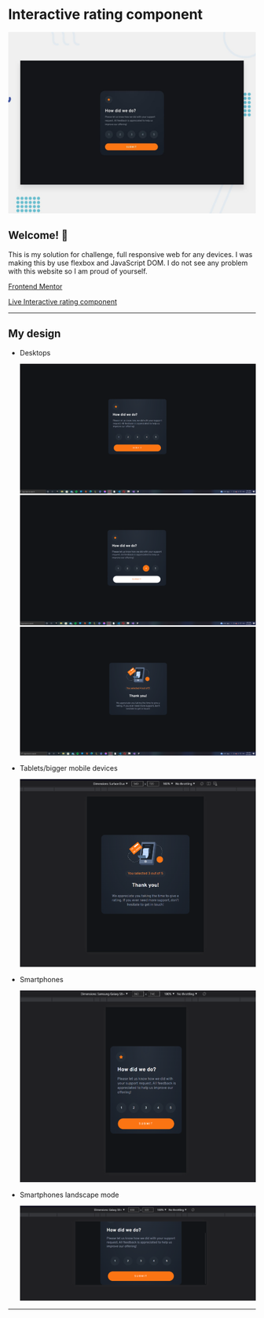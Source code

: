 # Interactive rating component

![Design preview for the Interactive rating component coding challenge](./design/desktop-preview.jpg)

## Welcome! 👋

This is my solution for challenge, full responsive web for any devices. I was making this by use flexbox and JavaScript DOM. I do not see any problem with this website so I am proud of yourself.

[Frontend Mentor](https://www.frontendmentor.io)

[Live Interactive rating component]()

---

## My design

- Desktops

  ![My desktop design](./my-design/01-desktop-design.png)
  ![My desktop design](./my-design/02-desktop-design.png)
  ![My desktop design](./my-design/03-desktop-design.png)

- Tablets/bigger mobile devices

  ![My tablet design](./my-design/01-tablet-design.png)

- Smartphones

  ![My mobile design](./my-design/01-phone-design.png)

- Smartphones landscape mode

  ![My mobile design](./my-design/02-phone-design.png)

---
